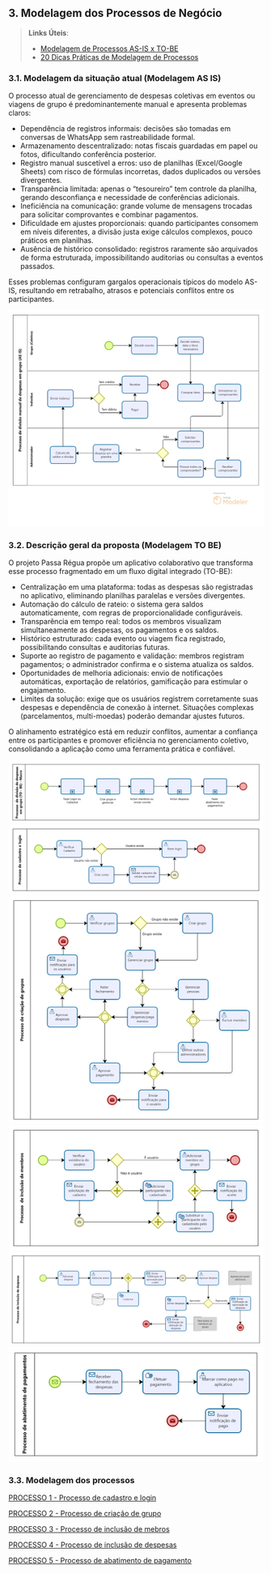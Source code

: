 ## 3. Modelagem dos Processos de Negócio


> **Links Úteis**:
> - [Modelagem de Processos AS-IS x TO-BE](https://dheka.com.br/modelagem-as-is-to-be/)
> - [20 Dicas Práticas de Modelagem de Processos](https://dheka.com.br/20-dicas-praticas-de-modelagem-de-processos/)

### 3.1. Modelagem da situação atual (Modelagem AS IS)

O processo atual de gerenciamento de despesas coletivas em eventos ou viagens de grupo é predominantemente manual e apresenta problemas claros:

- Dependência de registros informais: decisões são tomadas em conversas de WhatsApp sem rastreabilidade formal.
- Armazenamento descentralizado: notas fiscais guardadas em papel ou fotos, dificultando conferência posterior.
- Registro manual suscetível a erros: uso de planilhas (Excel/Google Sheets) com risco de fórmulas incorretas, dados duplicados ou versões divergentes.
- Transparência limitada: apenas o “tesoureiro” tem controle da planilha, gerando desconfiança e necessidade de conferências adicionais.
- Ineficiência na comunicação: grande volume de mensagens trocadas para solicitar comprovantes e combinar pagamentos.
- Dificuldade em ajustes proporcionais: quando participantes consomem em níveis diferentes, a divisão justa exige cálculos complexos, pouco práticos em planilhas.
- Ausência de histórico consolidado: registros raramente são arquivados de forma estruturada, impossibilitando auditorias ou consultas a eventos passados.

Esses problemas configuram gargalos operacionais típicos do modelo AS-IS, resultando em retrabalho, atrasos e potenciais conflitos entre os participantes.

![Texto alternativo](images/Modelagem_AsIs.png)


### 3.2. Descrição geral da proposta (Modelagem TO BE)

O projeto Passa Régua propõe um aplicativo colaborativo que transforma esse processo fragmentado em um fluxo digital integrado (TO-BE):

- Centralização em uma plataforma: todas as despesas são registradas no aplicativo, eliminando planilhas paralelas e versões divergentes.
- Automação do cálculo de rateio: o sistema gera saldos automaticamente, com regras de proporcionalidade configuráveis.
- Transparência em tempo real: todos os membros visualizam simultaneamente as despesas, os pagamentos e os saldos.
- Histórico estruturado: cada evento ou viagem fica registrado, possibilitando consultas e auditorias futuras.
- Suporte ao registro de pagamento e validação: membros registram pagamentos; o administrador confirma e o sistema atualiza os saldos.
- Oportunidades de melhoria adicionais: envio de notificações automáticas, exportação de relatórios, gamificação para estimular o engajamento.
- Limites da solução: exige que os usuários registrem corretamente suas despesas e dependência de conexão à internet. Situações complexas (parcelamentos, multi-moedas) poderão demandar ajustes futuros.

O alinhamento estratégico está em reduzir conflitos, aumentar a confiança entre os participantes e promover eficiência no gerenciamento coletivo, consolidando a aplicação como uma ferramenta prática e confiável.

![TO-BE-Macro](images/passa-regua-macro.png)
![TO-BE-Processo 1](images/passa-regua-cadastro-login.png)
![TO-BE-Processo 2](images/passa-regua-gerenciamento-de-grupo.png)
![TO-BE-Processo 3](images/passa-regua-gerenciamento-de-membros.png)
![TO-BE-Processo 4](images/passa-regua-gerenciamento-de-despesas.png)
![TO-BE-Processo 5](images/passa-regua-pagamentos.png)

### 3.3. Modelagem dos processos

[PROCESSO 1 - Processo de cadastro e login](./processos/processo-1-cadastro-e-login.md "Detalhamento do Processo 1.")

[PROCESSO 2 - Processo de criação de grupo](./processos/processo-2-criacao-de-grupos.md "Detalhamento do Processo 2.")

[PROCESSO 3 - Processo de inclusão de mebros](./processos/processo-3-inclusao-de-membros.md "Detalhamento do Processo 2.")

[PROCESSO 4 - Processo de inclusão de despesas](./processos/processo-4-inclusao-de-despesas.md "Detalhamento do Processo 2.")

[PROCESSO 5 - Processo de abatimento de pagamento](./processos/processo-5-abatimento-de-pagamento.md "Detalhamento do Processo 2.")
